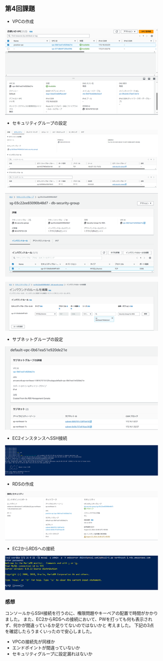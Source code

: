 ## 第4回課題
- VPCの作成

![VPC](./img4/vpc.PNG)

- セキュリティグループの設定

![セキュリティグループ](./img4/securitygroup.PNG)


![セキュリティグループRDS1](./img4/rds_securitygroup.PNG)


![セキュリティグループRDS2](./img4/rds_securitygroup2.PNG)

- サブネットグループの設定

![サブネットグループ](./img4/subnetgroup.PNG)

- EC2インスタンスへSSH接続

![EC2への接続確認](./img4/EC2_kakunin.PNG)

- RDSの作成

![RDS](./img4/rds.PNG)

- EC2からRDSへの接続

![EC2からRDS](./img4/RDS_kakunin.PNG)

### 感想
コンソールからSSH接続を行うのに、権限問題やキーペアの配置で時間がかかりました。
また、EC2からRDSへの接続において、PWを打っても何も表示されず、何かが間違っているか足りてないのではないかと
考えました。
下記の3点を確認したらうまくいったので安心しました。
- VPCの接続先が同様か
- エンドポイントが間違っていないか
- セキュリティグループに設定漏れはないか